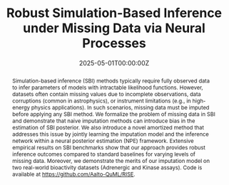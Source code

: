 ---
title: 'Robust Simulation-Based Inference under Missing Data via Neural Processes'

# Authors
# If you created a profile for a user (e.g. the default `admin` user), write the username (folder name) here
# and it will be replaced with their full name and linked to their profile.
authors:
  - "Yogesh Verma"
  - ayush
  - "Vikas Garg"

date: '2025-05-01T00:00:00Z'
doi: ''

# Schedule page publish date (NOT publication's date).
publishDate: '2025-04-01T00:00:00Z'

# Publication type.
# Accepts a single type but formatted as a YAML list (for Hugo requirements).
# Enter a publication type from the CSL standard.
publication_types: ['paper-conference']

# Publication name and optional abbreviated publication name.
publication: In *International Conference on Learning Representations*
publication_short: In *ICLR*

abstract: 'Simulation-based inference (SBI) methods typically require fully observed data to infer parameters of models with intractable likelihood functions. However, datasets often contain missing values due to incomplete observations, data corruptions (common in astrophysics), or instrument limitations (e.g., in high-energy physics applications). In such scenarios, missing data must be imputed before applying any SBI method. We formalize the problem of missing data in SBI and demonstrate that naive imputation methods can introduce bias in the estimation of SBI posterior. We also introduce a novel amortized method that addresses this issue by jointly learning the imputation model and the inference network within a neural posterior estimation (NPE) framework. Extensive empirical results on SBI benchmarks show that our approach  provides  robust  inference  outcomes  compared  to  standard  baselines for varying levels of missing data.  Moreover, we demonstrate the merits of our imputation model on two real-world bioactivity datasets (Adrenergic and Kinase assays). Code is available at https://github.com/Aalto-QuML/RISE.'


# Summary. An optional shortened abstract.
summary: 

tags: []

# Display this page in the Featured widget?
featured: false

# Custom links (uncomment lines below)
links:
  - icon:
    icon_pack: fas
    name: 'arXiv'
    url: https://arxiv.org/abs/2503.01287

url_pdf: ''
url_code: 'https://github.com/Aalto-QuML/RISE'
url_dataset: ''
url_poster: ''
url_project: ''
url_slides: ''
url_source: ''
url_video: ''

# Featured image
# To use, add an image named `featured.jpg/png` to your page's folder.
image:
  caption: ''
  focal_point: ''
  preview_only: false
---